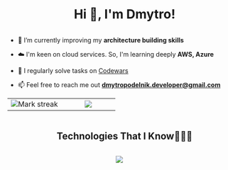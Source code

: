 <!--h1 without bottom border-->
<div id="user-content-toc">
  <ul align="center">
    <summary><h1 style="display: inline-block">Hi 👋, I'm Dmytro!</h1></summary>
  </ul>
</div>

<!--Intro start-->
<!--[- 🔭 I’m currently working on **AWS, React, .NET, Blockchain**](url)-->

- 🌱 I’m currently improving my **architecture building skills**

- ☁️ I'm keen on cloud services. So, I'm learning deeply **AWS, Azure**

- 📝 I regularly solve tasks on [Codewars](https://www.codewars.com/)

- 📫 Feel free to reach me out **dmytropodelnik.developer@gmail.com**
<!--Intro end-->



<!--- stats & Trophy (start) -->
<p align="center">
  <!--- stats (start) -->
<table align="center">
<tr border="none">
<td width="50%" align="center">
  <img  title="🔥 Get streak stats for your profile at git.io/streak-stats" alt="Mark streak" src="https://github-readme-streak-stats.herokuapp.com/?user=dmytropodelnik&theme=dark&hide_border=false" /> 
</td>

<td width="50%" align="center">

  <img  align="center"  src="https://github-readme-stats.anuraghazra1.vercel.app/api/top-langs/?username=dmytropodelnik&theme=dark&hide_border=false&no-bg=true&no-frame=true&langs_count=7&hide=php,java"/>
  
  </td>
</tr>
</table>
<!--- stats (end) -->

</p>        
<!--- stats (end) -->


<!--h1 without bottom border-->
<div id="user-content-toc">
  <ul align="center">
    <summary><h2 style="display: inline-block">Technologies That I Know👨🏻‍💻</h2></summary>
  </ul>
</div>
<!--tech stack icons-->
<p align="center">
  <a href="https://skillicons.dev">
    <img src="https://skillicons.dev/icons?i=git,aws,azure,cpp,cs,dotnet,angular,react,redux,html,css,bootstrap,js,ts,nodejs,figma,discord,github,postman,vscode,visualstudio,solidity&perline=11" />
  </a>
</p>
